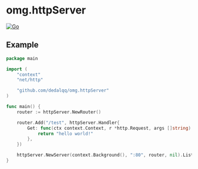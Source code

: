 # omg.httpServer

[![Go](https://github.com/dedalqq/omg.httpServer/actions/workflows/go.yml/badge.svg)](https://github.com/dedalqq/omg.httpServer/actions/workflows/go.yml)

## Example

```go
package main

import (
	"context"
	"net/http"

	"github.com/dedalqq/omg.httpServer"
)

func main() {
	router := httpServer.NewRouter()

	router.Add("/test", httpServer.Handler{
		Get: func(ctx context.Context, r *http.Request, args []string) interface{} {
			return "hello world!"
		},
	})

	httpServer.NewServer(context.Background(), ":80", router, nil).ListenAndServe()
}
```